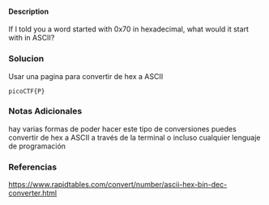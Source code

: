 #### Description

If I told you a word started with 0x70 in hexadecimal, what would it start with in ASCII?
### Solucion

Usar una pagina para convertir de hex a ASCII 

```
picoCTF{P}
```
### Notas Adicionales

hay varias formas de poder hacer este tipo de conversiones puedes convertir de hex a ASCII a través de la terminal o incluso cualquier lenguaje de programación
### Referencias

https://www.rapidtables.com/convert/number/ascii-hex-bin-dec-converter.html
